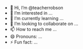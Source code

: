- 👋 Hi, I’m @teacherrobson
- 👀 I’m interested in ...
- 🌱 I’m currently learning ...
- 💞️ I’m looking to collaborate on ...
- 📫 How to reach me ...
- 😄 Pronouns: ...
- ⚡ Fun fact: ...

<!---
teacherrobson/teacherrobson is a ✨ special ✨ repository because its `README.md` (this file) appears on your GitHub profile.
You can click the Preview link to take a look at your changes.
--->
